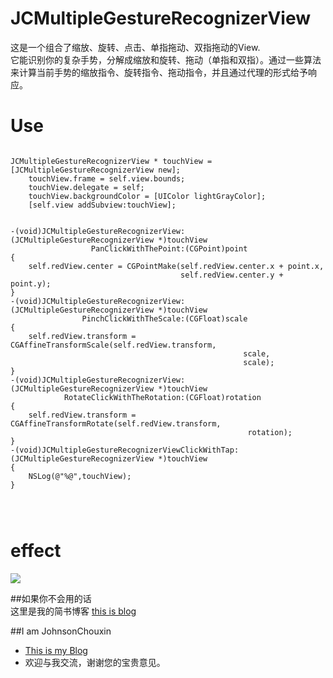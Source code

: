 # JCMultipleGestureRecognizerView
这是一个组合了缩放、旋转、点击、单指拖动、双指拖动的View.<br>
它能识别你的复杂手势，分解成缩放和旋转、拖动（单指和双指）。通过一些算法来计算当前手势的缩放指令、旋转指令、拖动指令，并且通过代理的形式给予响应。
# Use
<pre><code>
JCMultipleGestureRecognizerView * touchView = [JCMultipleGestureRecognizerView new];
    touchView.frame = self.view.bounds;
    touchView.delegate = self;
    touchView.backgroundColor = [UIColor lightGrayColor];
    [self.view addSubview:touchView];
    
    
-(void)JCMultipleGestureRecognizerView:(JCMultipleGestureRecognizerView *)touchView
                  PanClickWithThePoint:(CGPoint)point
{
    self.redView.center = CGPointMake(self.redView.center.x + point.x,
                                      self.redView.center.y + point.y);
}
-(void)JCMultipleGestureRecognizerView:(JCMultipleGestureRecognizerView *)touchView
                PinchClickWithTheScale:(CGFloat)scale
{
    self.redView.transform = CGAffineTransformScale(self.redView.transform,
                                                    scale,
                                                    scale);
}
-(void)JCMultipleGestureRecognizerView:(JCMultipleGestureRecognizerView *)touchView
            RotateClickWithTheRotation:(CGFloat)rotation
{
    self.redView.transform = CGAffineTransformRotate(self.redView.transform,
                                                     rotation);
}
-(void)JCMultipleGestureRecognizerViewClickWithTap:(JCMultipleGestureRecognizerView *)touchView
{
    NSLog(@"%@",touchView);
}
    
    
    </code></pre>
    
# effect
![](https://github.com/JohnsonChouxin/JCTouchView/raw/master/Ges2.gif)

##如果你不会用的话<br>
   这里是我的简书博客 [this is blog](http://www.jianshu.com/p/59224648828b#)<br>

##I am JohnsonChouxin
  * [This is my Blog](http://www.jianshu.com/users/91577acf333a/latest_articles)<br>
  * 欢迎与我交流，谢谢您的宝贵意见。
